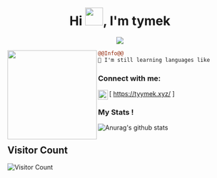 <h1 align="center">Hi <img src="https://user-images.githubusercontent.com/66147422/150655515-88af3f9e-18a7-46f6-b8de-0d2f3c4caa35.gif" width="40px" />, I'm tymek</h1>

<p align="center">
  <img src="https://readme-typing-svg.herokuapp.com/?center=true&vCenter=true&color=016EEA&width=500&lines=Welcome+|tyymek.xyz" />
</p>


<img align="left" height="200" src="https://media.giphy.com/media/ao9DUiTKH60XS/giphy.gif"/>

```diff
@@Info@@
🚀 I'm still learning languages like

```

### Connect with me:

[<img align="left" alt="My discord" width="22px" src="https://cdn.jsdelivr.net/npm/simple-icons@v3/icons/discord.svg" /> https://tyymek.xyz/ ]
<br />


### My Stats !
![Anurag's github stats](https://github-readme-stats.vercel.app/api?username=tyymek&count_private=true&show_icons=true?theme=buefy)


## Visitor Count
![Visitor Count](https://profile-counter.glitch.me/tyymek/count.svg)

<br />

